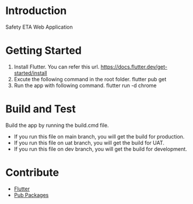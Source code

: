 # Introduction 
Safety ETA Web Application

# Getting Started
1. Install Flutter. You can refer this url. https://docs.flutter.dev/get-started/install
2. Excute the following command in the root folder.
    flutter pub get
3. Run the app with following command.
    flutter run -d chrome

# Build and Test
Build the app by running the build.cmd file.
- If you run this file on main branch, you will get the build for production.
- If you run this file on uat branch, you will get the build for UAT.
- If you run this file on dev branch, you will get the build for development.

# Contribute


- [Flutter](https://flutter.dev)
- [Pub Packages](https://pub.dev)